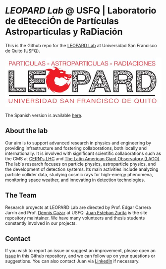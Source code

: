 # *LEOPARD Lab* @ USFQ | Laboratorio de dEtecciÓn de Partículas Astropartículas y RaDiación  

This is the Github repo for the [LEOPARD Lab](https://www.usfq.edu.ec/es/grupos-de-investigacion/laboratorio-de-deteccion-de-particulas-astroparticulas-y-radiaciones) at Universidad San Francisco de Quito (USFQ). 

![](https://github.com/USFQ-Leopard/.github/blob/main/profile/img/leopard_logo.JPG)

The Spanish version is available [here](README_SPANISH.md).

## About the lab
Our aim is to support advanced research in physics and engineering by providing infrastructure and fostering collaborations, both locally and internationally. It is involved with significant scientific collaborations such as the CMS at [CERN's LHC](https://home.cern/science/accelerators/large-hadron-collider) and [The Latin American Giant Observatory (LAGO)](http://lagoproject.net/index.html). The lab's research focuses on particle physics, astroparticle physics, and the development of detection systems. Its main activities include analyzing particle collider data, studying cosmic rays for high-energy phenomena, monitoring space weather, and innovating in detection technologies.

## The Team
Research proyects at LEOPARD Lab are directed by Prof. Edgar Carrera Jarrín and Prof. [Dennis Cazar](https://github.com/DennisCazar) at USFQ. [Juan Esteban Zurita](https://github.com/jezur) is the site repository maintainer. We have many volunteers and thesis students constantly involved in our projects. 

## Contact
If you wish to report an issue or suggest an improvement, please open an [issue](https://github.com/USFQ-Leopard/.github/issues) in this Github repository, and we can follow up on your questions or suggestions. You can also contact Juan via [LinkedIn](www.linkedin.com/in/jezurita) if necessary. 


<!--

**Here are some ideas to get you started:**

🙋‍♀️ A short introduction - what is your organization all about?
🌈 Contribution guidelines - how can the community get involved?
👩‍💻 Useful resources - where can the community find your docs? Is there anything else the community should know?
🍿 Fun facts - what does your team eat for breakfast?
🧙 Remember, you can do mighty things with the power of [Markdown](https://docs.github.com/github/writing-on-github/getting-started-with-writing-and-formatting-on-github/basic-writing-and-formatting-syntax)
-->
